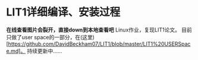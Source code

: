 # LIT1详细编译、安装过程
**在线查看图片会裂开，直接down到本地查看吧**
Linux作业，复现LIT1论文。
目前只做了user space的一部分，在(这里)[https://github.com/DavidBeckham07/LIT1/blob/master/LIT1%20USERSpace.md]。
持续更新中......
